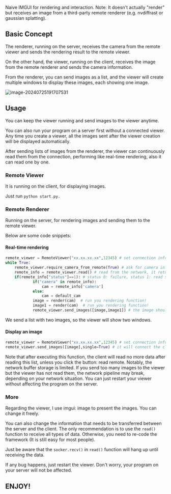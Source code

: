 Naive IMGUI for rendering and interaction. Note: It doesn't actually "render" but receives an image from a third-party remote renderer (e.g. nvdiffrast or gaussian splatting).



## Basic Concept

The renderer, running on the server, receives the camera from the remote viewer and sends the rendering result to the remote viewer.

On the other hand, the viewer, running on the client, receives the image from the remote renderer and sends the camera information.

From the renderer, you can send images as a list, and the viewer will create multiple windows to display these images, each showing one image.

![image-20240725191707531](Assets/image-20240725191707531.png)

## Usage

You can keep the viewer running and send images to the viewer anytime.

You can also run your program on a server first without a connected viewer. Any time you create a viewer, all the images sent after the viewer creation will be displayed automatically.

After sending lists of images from the renderer, the viewer can continuously read them from the connection, performing like real-time rendering, also it can read one by one. 

### Remote Viewer

It is running on the client, for displaying images.

Just run ```python start.py. ```



### Remote Renderer

Running on the server, for rendering images and sending them to the remote viewer.

Below are some code snippets:

#### Real-time rendering

```python
remote_viewer = RemoteViewer("xx.xx.xx.xx",12345) # set connection info
while True:
    remote_viewer.require_camera_from_remote(True) # ask for camera information
    remote_info = remote_viewer.read() # read from the network, it returns a dict
    if(remote_info["status"]==1): # status 0: failure, status 1: read success
            if("camera" in remote_info): 
                cam = remote_info['camera']
            else:
                cam = default_cam
            image = render(cam)  # run you rendering function!
            image1 = render(cam)  # run you rendering function!
            remote_viewer.send_images([image,image1]) # the image should be a list of (H,W,3) in np.array (0-255) to ensure the client can interpret
```

We send a list with two images, so the viewer will show two windows. 





#### Display an image

```python
remote_viewer = RemoteViewer("xx.xx.xx.xx",12345) # set connection info
remote_viewer.send_images([image],single=True) # it will connect the client automatically and tell it that only one list will be sent, so don't wait for more images.
```

Note that after executing this function, the client will read no more data after reading this list, unless you click the button: read remote.  Notably, the network buffer storage is limited. If you send too many images to the viewer but the viewer has not read them, the network pipeline may break, depending on your network situation. You can just restart your viewer without affecting the program on the server.



### More

Regarding the viewer,  I use imgui: image to present the images. You can change it freely.

You can also change the information that needs to be transferred between the server and the client. The only recommendation is to use the ```read()``` function to receive all types of data. Otherwise, you need to re-code the framework (It is still easy for most people).

Just be aware that the ```socker.recv()``` in ```read()``` function will hang up until receiving the data. 

If any bug happens, just restart the viewer. Don't worry, your program on your server will not be affected.

## ENJOY!




